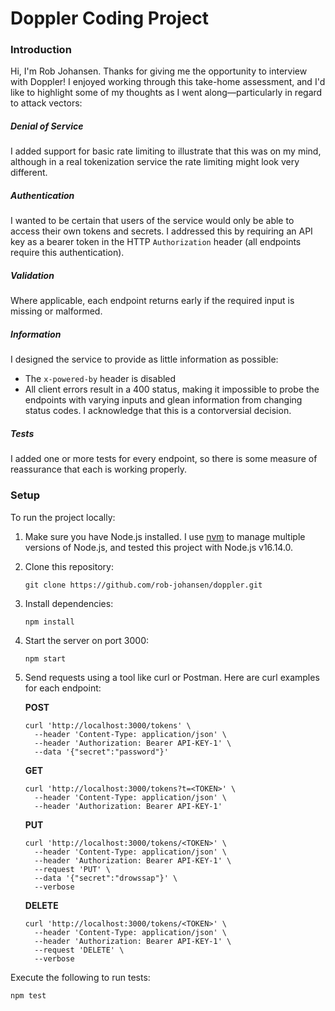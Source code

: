 # Doppler Coding Project

### Introduction

Hi, I'm Rob Johansen. Thanks for giving me the opportunity to interview with Doppler!
I enjoyed working through this take-home assessment, and I'd like to highlight some
of my thoughts as I went along—particularly in regard to attack vectors:

##### Denial of Service

I added support for basic rate limiting to illustrate that this was on my mind, although
in a real tokenization service the rate limiting might look very different.

##### Authentication

I wanted to be certain that users of the service would only be able to access their own
tokens and secrets. I addressed this by requiring an API key as a bearer token in the
HTTP `Authorization` header (all endpoints require this authentication).

##### Validation

Where applicable, each endpoint returns early if the required input is missing or malformed.

##### Information

I designed the service to provide as little information as possible:

- The `x-powered-by` header is disabled
- All client errors result in a 400 status, making it impossible to probe the endpoints with
  varying inputs and glean information from changing status codes. I acknowledge that this
  is a contorversial decision.

##### Tests

I added one or more tests for every endpoint, so there is some measure of reassurance that
each is working properly.

### Setup

To run the project locally:

1. Make sure you have Node.js installed. I use [nvm](https://github.com/nvm-sh/nvm) to
   manage multiple versions of Node.js, and tested this project with Node.js v16.14.0.
2. Clone this repository:
    
    ```
    git clone https://github.com/rob-johansen/doppler.git
    ```
    
3. Install dependencies:
    
    ```
    npm install
    ```
    
4. Start the server on port 3000:
    
    ```
    npm start
    ```
    
5. Send requests using a tool like curl or Postman. Here are curl examples for each endpoint:
    
    **POST**
    
    ```
    curl 'http://localhost:3000/tokens' \
      --header 'Content-Type: application/json' \
      --header 'Authorization: Bearer API-KEY-1' \
      --data '{"secret":"password"}'
    ```
    
    **GET**
    
    ```
    curl 'http://localhost:3000/tokens?t=<TOKEN>' \
      --header 'Content-Type: application/json' \
      --header 'Authorization: Bearer API-KEY-1'
    ```
    
    **PUT**
    
    ```
    curl 'http://localhost:3000/tokens/<TOKEN>' \
      --header 'Content-Type: application/json' \
      --header 'Authorization: Bearer API-KEY-1' \
      --request 'PUT' \
      --data '{"secret":"drowssap"}' \
      --verbose
    ```
    
    **DELETE**
    
    ```
    curl 'http://localhost:3000/tokens/<TOKEN>' \
      --header 'Content-Type: application/json' \
      --header 'Authorization: Bearer API-KEY-1' \
      --request 'DELETE' \
      --verbose
    ```

Execute the following to run tests:

```
npm test
```
